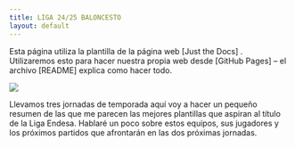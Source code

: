 ```yaml
---
title: LIGA 24/25 BALONCESTO
layout: default
---
```


Esta página utiliza la plantilla de la página web [Just the Docs] . Utilizaremos esto para hacer nuestra propia web desde [GitHub Pages] – el archivo [README] explica como hacer todo. 

<img src="[https://www.baskonia.com/wp-content/uploads/2020/03/acb.jpg](https://upload.wikimedia.org/wikipedia/commons/e/e7/Liga_Endesa_2019_logo.svg)">

Llevamos tres jornadas de temporada aquí voy a hacer un pequeño resumen de las que me parecen las mejores plantillas que aspiran al título de la Liga Endesa. Hablaré un poco sobre estos equipos, sus jugadores y los próximos partidos que afrontarán en las dos próximas jornadas.
